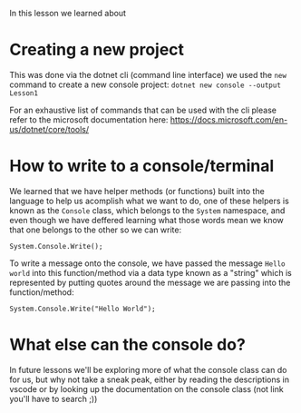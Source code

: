 In this lesson we learned about

# Creating a new project 

This was done via the dotnet cli (command line interface) we used the `new` command to create a new console project:
`dotnet new console --output Lesson1`

For an exhaustive list of commands that can be used with the cli please refer to the microsoft documentation here: https://docs.microsoft.com/en-us/dotnet/core/tools/

# How to write to a console/terminal

We learned that we have helper methods (or functions) built into the language to help us acomplish what we want to do, one of these helpers is known as the `Console` class, which belongs to the `System` namespace, and even though we have deffered learning what those words mean we know that one belongs to the other so we can write:

`System.Console.Write();`

To write a message onto the console, we have passed the message `Hello world` into this function/method via a data type known as a "string" which is represented by putting quotes around the message we are passing into the function/method:

`System.Console.Write("Hello World");`

# What else can the console do?

In future lessons we'll be exploring more of what the console class can do for us, but why not take a sneak peak, either by reading the descriptions in vscode or by looking up the documentation on the console class (not link you'll have to search ;))